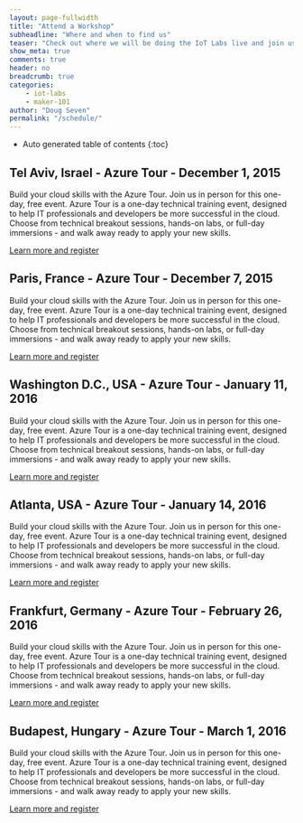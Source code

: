 ```yaml
---
layout: page-fullwidth
title: "Attend a Workshop"
subheadline: "Where and when to find us"
teaser: "Check out where we will be doing the IoT Labs live and join us for a fun filled few hours."
show_meta: true
comments: true
header: no
breadcrumb: true
categories:
    - iot-labs
    - maker-101
author: "Doug Seven"
permalink: "/schedule/"
---
```


*  Auto generated table of contents
{:toc}

## Tel Aviv, Israel - Azure Tour - December 1, 2015
Build your cloud skills with the Azure Tour. Join us in person for this one-day, free event. Azure Tour is a one-day technical training event, designed to help IT professionals and developers be more successful in the cloud. Choose from technical breakout sessions, hands-on labs, or full-day immersions - and walk away ready to apply your new skills.

[Learn more and register](https://azure.microsoft.com/en-us/community/events/azure-tour-tel-aviv/)

## Paris, France - Azure Tour - December 7, 2015
Build your cloud skills with the Azure Tour. Join us in person for this one-day, free event. Azure Tour is a one-day technical training event, designed to help IT professionals and developers be more successful in the cloud. Choose from technical breakout sessions, hands-on labs, or full-day immersions - and walk away ready to apply your new skills.

[Learn more and register](https://azure.microsoft.com/en-us/community/events/azure-tour-paris/)

## Washington D.C., USA - Azure Tour - January 11, 2016
Build your cloud skills with the Azure Tour. Join us in person for this one-day, free event. Azure Tour is a one-day technical training event, designed to help IT professionals and developers be more successful in the cloud. Choose from technical breakout sessions, hands-on labs, or full-day immersions - and walk away ready to apply your new skills.

[Learn more and register](https://azure.microsoft.com/en-us/community/events/azure-tour-washington-dc/)

## Atlanta, USA - Azure Tour - January 14, 2016
Build your cloud skills with the Azure Tour. Join us in person for this one-day, free event. Azure Tour is a one-day technical training event, designed to help IT professionals and developers be more successful in the cloud. Choose from technical breakout sessions, hands-on labs, or full-day immersions - and walk away ready to apply your new skills.

[Learn more and register](https://azure.microsoft.com/en-us/community/events/azure-tour-atlanta/)

## Frankfurt, Germany - Azure Tour - February 26, 2016
Build your cloud skills with the Azure Tour. Join us in person for this one-day, free event. Azure Tour is a one-day technical training event, designed to help IT professionals and developers be more successful in the cloud. Choose from technical breakout sessions, hands-on labs, or full-day immersions - and walk away ready to apply your new skills.

[Learn more and register](https://azure.microsoft.com/en-us/community/events/azure-tour-frankfurt/)

## Budapest, Hungary - Azure Tour - March 1, 2016
Build your cloud skills with the Azure Tour. Join us in person for this one-day, free event. Azure Tour is a one-day technical training event, designed to help IT professionals and developers be more successful in the cloud. Choose from technical breakout sessions, hands-on labs, or full-day immersions - and walk away ready to apply your new skills.

[Learn more and register](https://azure.microsoft.com/en-us/community/events/azure-tour-budapest/)